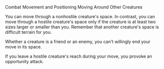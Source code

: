 Combat
Movement and Positioning
Moving Around Other Creatures
<p>
  You can move through a nonhostile creature's space. In contrast, you can move through a hostile creature's space only if the creature is at least two sizes larger or smaller than you. Remember that another creature's space is difficult terrain for you.
</p>
<p>
  Whether a creature is a friend or an enemy, you can't willingly end your move in its space.
</p>
<p>
  If you leave a hostile creature's reach during your move, you provoke an opportunity attack.
</p>
